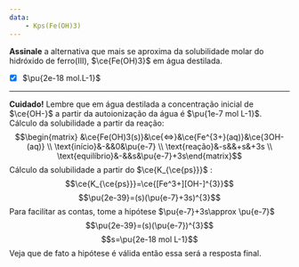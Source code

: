 ```yaml
---
data:
    - Kps(Fe(OH)3)
---
```


**Assinale** a alternativa que mais se aproxima da solubilidade molar do hidróxido de ferro(III), $\ce{Fe(OH)3}$ em água destilada.

- [x] $\pu{2e-18 mol.L-1}$


---

**Cuidado!** Lembre que em água destilada a concentração inicial de $\ce{OH-}$ a partir da autoionização da água é $\pu{1e-7 mol L-1}$.
Cálculo da solubilidade a partir da reação:
$$\begin{matrix} &\ce{Fe(OH)3(s)}&\ce{<=>}&\ce{Fe^{3+}(aq)}&\ce{3OH-(aq)} \\ \text{início}&-&&0&\pu{e-7} \\ \text{reação}&-s&&+s&+3s \\ \text{equilíbrio}&-&&s&\pu{e-7}+3s\end{matrix}$$
Cálculo da solubilidade a partir do $\ce{K_{\ce{ps}}}$ :
$$\ce{K_{\ce{ps}}}=\ce{[Fe^3+][OH-]^{3}}$$
$$\pu{2e-39}=(s)(\pu{e-7}+3s)^{3}$$
Para facilitar as contas, tome a hipótese $\pu{e-7}+3s\approx \pu{e-7}$
$$\pu{2e-39}=(s)(\pu{e-7})^{3}$$
$$s=\pu{2e-18 mol L-1}$$
Veja que de fato a hipótese é válida então essa será a resposta final.

